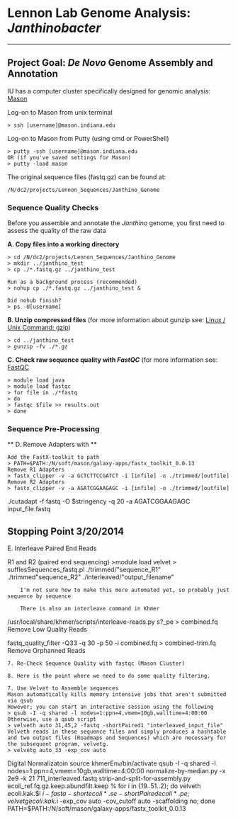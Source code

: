# Lennon Lab Genome Analysis: *Janthinobacter* #
---

## Project Goal: *De Novo* Genome Assembly and Annotation ##

IU has a computer cluster specifically designed for genomic analysis: [Mason](https://kb.iu.edu/data/bbhh.html)

Log-on to Mason from unix terminal

    > ssh [username]@mason.indiana.edu

Log-on to Mason from Putty (using cmd or PowerShell)

    > putty -ssh [username]@mason.indiana.edu
    OR (if you've saved settings for Mason)
    > putty -load mason

The original sequence files (fastq.gz) can be found at:

    /N/dc2/projects/Lennon_Sequences/Janthino_Genome

### Sequence Quality Checks ###

Before you assemble and annotate the *Janthino* genome, you first need to assess the quality of the raw data

**A. Copy files into a working directory** 

    > cd /N/dc2/projects/Lennon_Sequences/Janthino_Genome  
    > mkdir ../janthino_test
    > cp ./*.fastq.gz ../janthino_test
    
    Run as a background process (recommended)
    > nohup cp ./*.fastq.gz ../janthino_test &

    Did nohub finish?
    > ps -U[username]

**B. Unzip compressed files** (for more information about gunzip see: [Linux / Unix Command: gzip](http://linux.about.com/od/commands/l/blcmdl1_gzip.htm))

    > cd ../janthino_test
    > gunzip -fv ./*.gz

**C. Check raw sequence quality with *FastQC*** (for more information see: [FastQC](http://www.bioinformatics.babraham.ac.uk/projects/fastqc/)

    > module load java
    > module load fastqc
    > for file in ./*fastq
    > do
    > fastqc $file >> results.out
    > done

### Sequence Pre-Processing ###

** D. Remove Adapters with **

    Add the FastX-toolkit to path
    > PATH=$PATH:/N/soft/mason/galaxy-apps/fastx_toolkit_0.0.13
    Remove R1 Adapters
    > fastx_clipper -v -a GCTCTTCCGATCT -i [infile] -o ./trimmed/[outfile]
    Remove R2 Adapters
    > fastx_clipper -v -a AGATCGGAAGAGC -i [infile] -o ./trimmed/[outfile]



./cutadapt -f fastq -O $stringency -q 20 -a AGATCGGAAGAGC input_file.fastq
        

## Stopping Point 3/20/2014 ##


E. Interleave Paired End Reads


R1 and R2 (paired end sequencing)
        >module load velvet
        > sufflesSequences_fastq.pl ./trimmed/"sequence_R1" ./trimmed"sequence_R2" ./interleaved/"output_filename"
        
        
        I'm not sure how to make this more automated yet, so probably just sequence by sequence
        
        There is also an interleave command in Khmer
        
/usr/local/share/khmer/scripts/interleave-reads.py s?_pe > combined.fq
Remove Low Quality Reads
> 
fastq_quality_filter -Q33 -q 30 -p 50 -i combined.fq > combined-trim.fq
Remove Orphanned Reads
        
        
    7. Re-Check Sequence Quality with fastqc (Mason Cluster)
    
    8. Here is the point where we need to do some quality filtering. 
        
    7. Use Velvet to Assemble sequences
    Mason automatically kills memory intensive jobs that aren't submitted via qsub
    However; you can start an interactive session using the following
    > qsub -I -q shared -l nodes=1:ppn=4,vmem=10gb,walltime=4:00:00
    Otherwise, use a qsub script
    > velveth auto 31,45,2 -fastq -shortPaired1 "interleaved_input_file"
    Velveth reads in these sequence files and simply produces a hashtable  and two output files (Roadmaps and Sequences) which are necessary for  the subsequent program, velvetg. 
    > velvetg auto_33 -exp_cov auto
    
Digital Normalizatoin
source khmerEnv/bin/activate
qsub -I -q shared -l nodes=1:ppn=4,vmem=10gb,walltime=4:00:00
normalize-by-median.py -x 2e9 -k 21 711_interleaved.fastq
strip-and-split-for-assembly.py ecoli_ref.fq.gz.keep.abundfilt.keep
% for i in {19..51..2}; do
    velveth ecoli.kak.$i $i -fasta -short ecoli*.se -shortPaired ecoli*.pe;
    velvetg ecoli.kak.$i -exp_cov auto -cov_cutoff auto -scaffolding no;
  done
PATH=$PATH:/N/soft/mason/galaxy-apps/fastx_toolkit_0.0.13